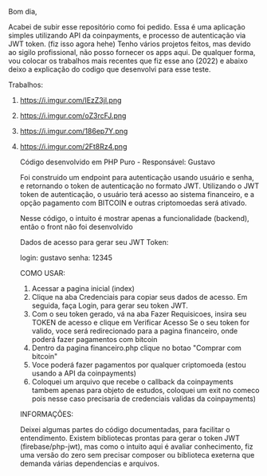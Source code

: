 
Bom dia,

Acabei de subir esse repositório como foi pedido.
Essa é uma aplicação simples utilizando API da coinpayments, e processo de autenticação via JWT token. (fiz isso agora hehe)
Tenho vários projetos feitos, mas devido ao sigilo profissional, não posso fornecer os apps aqui.
De qualquer forma, vou colocar os trabalhos mais recentes que fiz esse ano (2022) e abaixo deixo a explicação do codigo que desenvolvi para esse teste.

Trabalhos: 
1) https://i.imgur.com/IEzZ3jl.png
2) https://i.imgur.com/oZ3rcFJ.png
3) https://i.imgur.com/186ep7Y.png
4) https://i.imgur.com/2Ft8Rz4.png




    Código desenvolvido em PHP Puro - Responsável: Gustavo
    
    Foi construido um endpoint para autenticação usando usuário e senha, e retornando o token de autenticação no formato JWT.
    Utilizando o JWT token de autenticação, o usuário terá acesso ao sistema financeiro, e a opção pagamento com BITCOIN e outras criptomoedas será ativado.
    
    Nesse código, o intuito é mostrar apenas a funcionalidade (backend), então o front não foi desenvolvido

    Dados de acesso para gerar seu JWT Token:

    login: gustavo
    senha: 12345

    
    COMO USAR:
    1. Acessar a pagina inicial (index) 
    2. Clique na aba Credenciais para copiar seus dados de acesso. Em seguida, faça Login, para gerar seu token JWT.
    3. Com o seu token gerado, vá na aba Fazer Requisicoes, insira seu TOKEN de acesso e clique em Verificar Acesso
       Se o seu token for valido, voce será redirecionado para a pagina financeiro, onde poderá fazer pagamentos com bitcoin
    4. Dentro da pagina financeiro.php  clique no botao "Comprar com bitcoin"
    5. Voce poderá fazer pagamentos por qualquer criptomoeda (estou usando a API da coinpayments) 
    6. Coloquei um arquivo que recebe o callback da coinpayments tambem apenas para objeto de estudos, coloquei um exit no comeco pois nesse caso precisaria de credenciais validas da coinpayments)
    
    
    INFORMAÇÕES:
    
    Deixei algumas partes do código documentadas, para facilitar o entendimento.
    Existem bibliotecas prontas para gerar o token JWT (firebase/php-jwt), mas como o intuito aqui é avaliar conhecimento, fiz uma versão do zero sem precisar composer ou biblioteca exeterna que demanda várias dependencias e arquivos.
    
    
    
    
    
    
    

